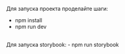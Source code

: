 Для запуска проекта проделайте шаги:
- npm install
- npm run dev
 <br/>
Для запуска storybook:
- npm run storybook
